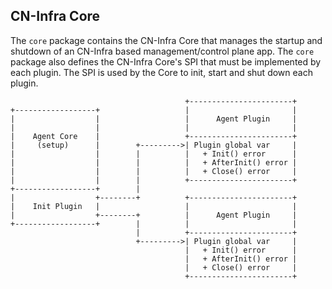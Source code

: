 ## CN-Infra Core

The `core` package contains the CN-Infra Core that manages the startup
and shutdown of an CN-Infra based management/control plane app. The 
`core` package also defines the CN-Infra Core's SPI that must be 
implemented by each plugin. The SPI is used by the Core to init, start
and shut down each plugin. 

```
                                       +-----------------------+
+------------------+                   |                       |
|                  |                   |      Agent Plugin     |
|                  |                   |                       |
|    Agent Core    |                   +-----------------------+
|     (setup)      |        +--------->| Plugin global var     |
|                  |        |          |   + Init() error      |
|                  |        |          |   + AfterInit() error |
|                  |        |          |   + Close() error     |
|                  |        |          +-----------------------+
+------------------+        |
|                  +--------+          +-----------------------+
|    Init Plugin   |                   |                       |
|                  +--------+          |      Agent Plugin     |
+------------------+        |          |                       |
                            |          +-----------------------+
                            +--------->| Plugin global var     |
                                       |   + Init() error      |
                                       |   + AfterInit() error |
                                       |   + Close() error     |
                                       +-----------------------+
``` 

